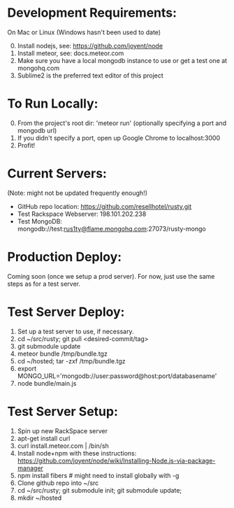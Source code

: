 Development Requirements:
==========
On Mac or Linux (Windows hasn't been used to date)

0. Install nodejs, see: https://github.com/joyent/node
1. Install meteor, see: docs.meteor.com
2. Make sure you have a local mongodb instance to use or get a test one at mongohq.com
3. Sublime2 is the preferred text editor of this project

To Run Locally:
============

0. From the project's root dir: 'meteor run' (optionally specifying a port and mongodb url)
1. If you didn't specify a port, open up Google Chrome to localhost:3000
2. Profit!

Current Servers:
============
(Note: might not be updated frequently enough!)
- GitHub repo location: https://github.com/resellhotel/rusty.git
- Test Rackspace Webserver: 198.101.202.238
- Test MongoDB: mongodb://test:rus1ty@flame.mongohq.com:27073/rusty-mongo

Production Deploy:
============

Coming soon (once we setup a prod server). For now, just use the same steps as for a test server.

Test Server Deploy:
============

1. Set up a test server to use, if necessary.
2. cd ~/src/rusty; git pull <desired-commit/tag>
3. git submodule update
4. meteor bundle /tmp/bundle.tgz
5. cd ~/hosted; tar -zxf /tmp/bundle.tgz
6. export MONGO_URL='mongodb://user:password@host:port/databasename'
7. node bundle/main.js

Test Server Setup:
============
1. Spin up new RackSpace server
2. apt-get install curl
3. curl install.meteor.com | /bin/sh
4. Install node+npm with these instructions: https://github.com/joyent/node/wiki/Installing-Node.js-via-package-manager
5. npm install fibers  # might need to install globally with -g
6. Clone github repo into ~/src
7. cd ~/src/rusty; git submodule init; git submodule update;
8. mkdir ~/hosted
